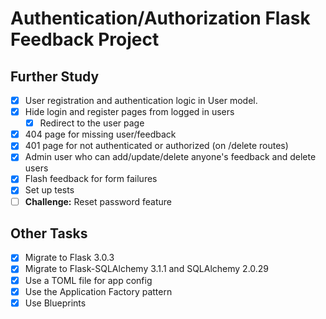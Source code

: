 Authentication/Authorization Flask Feedback Project
===================================================

Further Study
-------------

- [x] User registration and authentication logic in User model.
- [x] Hide login and register pages from logged in users
  - [x] Redirect to the user page
- [x] 404 page for missing user/feedback
- [x] 401 page for not authenticated or authorized (on /delete routes)
- [x] Admin user who can add/update/delete anyone's feedback and delete users
- [x] Flash feedback for form failures
- [x] Set up tests
- [ ] __Challenge:__ Reset password feature

Other Tasks
-----------

- [x] Migrate to Flask 3.0.3
- [x] Migrate to Flask-SQLAlchemy 3.1.1 and SQLAlchemy 2.0.29
- [x] Use a TOML file for app config
- [x] Use the Application Factory pattern
- [x] Use Blueprints
